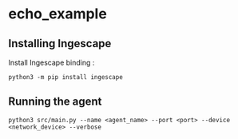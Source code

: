 # echo_example

## Installing Ingescape

Install Ingescape binding :

    python3 -m pip install ingescape

## Running the agent

    python3 src/main.py --name <agent_name> --port <port> --device <network_device> --verbose
